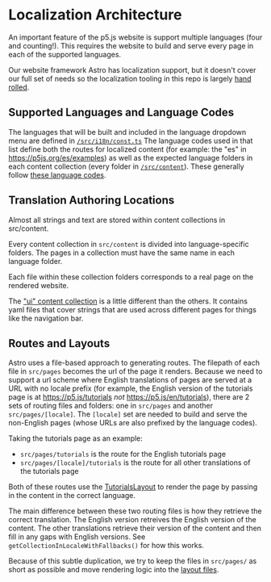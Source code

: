 # Localization Architecture

An important feature of the p5.js website is support multiple languages (four and counting!). This requires the website to build and serve every page in each of the supported languages.

Our website framework Astro has localization support, but it doesn't cover our full set of needs so the localization tooling in this repo is largely [hand rolled](https://www.quora.com/Computer-Science-Where-did-the-phrase-Roll-your-own-come-from-and-why-is-it-used-in-CS).

## Supported Languages and Language Codes

The languages that will be built and included in the language dropdown menu are defined in [`/src/i18n/const.ts`](/src/i18n/const.ts) The language codes used in that list define both the routes for localized content (for example: the "es" in https://p5js.org/es/examples) as well as the expected language folders in each content collection (every folder in [`/src/content`](/src/content)). These generally follow [these language codes](https://en.wikipedia.org/wiki/ISO_639-1).

## Translation Authoring Locations

Almost all strings and text are stored within content collections in src/content.

Every content collection in `src/content` is divided into language-specific folders. The pages in a collection must have the same name in each language folder.

Each file within these collection folders corresponds to a real page on the rendered website.

The ["ui" content collection](src/content/ui/) is a little different than the others. It contains yaml files that cover strings that are used across different pages for things like the navigation bar.

## Routes and Layouts

Astro uses a file-based approach to generating routes. The filepath of each file in `src/pages` becomes the url of the page it renders. Because we need to support a url scheme where English translations of pages are served at a URL with no locale prefix (for example, the English version of the tutorials page is at https://p5.js/tutorials _not_ https://p5.js/en/tutorials), there are 2 sets of routing files and folders: one in `src/pages` and another `src/pages/[locale]`. The `[locale]` set are needed to build and serve the non-English pages (whose URLs are also prefixed by the language codes).

Taking the tutorials page as an example:

- `src/pages/tutorials` is the route for the English tutorials page
- `src/pages/[locale]/tutorials` is the route for all other translations of the tutorials page

Both of these routes use the [TutorialsLayout](/src/layouts/TutorialsLayout.astro) to render the page by passing in the content in the correct language.

The main difference between these two routing files is how they retrieve the correct translation. The English version retreives the English version of the content. The other translations retrieve their version of the content and then fill in any gaps with English versions. See `getCollectionInLocaleWithFallbacks()` for how this works.

Because of this subtle duplication, we try to keep the files in `src/pages/` as short as possible and move rendering logic into the [layout files](/src/layouts/).
